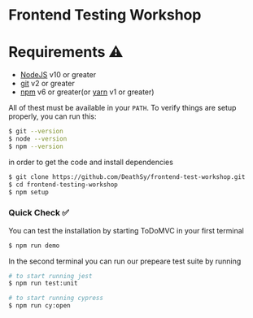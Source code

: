 # Frontend Testing Workshop

# Requirements ⚠️

- [NodeJS](https://nodejs.org) v10 or greater
- [git](https://git-scm.com) v2 or greater
- [npm](https://www.npmjs.com) v6 or greater(or [yarn](https://yarnpkg.com) v1 or greater)

All of thest must be available in your `PATH`. To verify things are setup properly, you can run this:

```sh
$ git --version
$ node --version
$ npm --version
```

in order to get the code and install dependencies

```sh
$ git clone https://github.com/DeathSy/frontend-test-workshop.git
$ cd frontend-testing-workshop
$ npm setup
```

### Quick Check ✅

You can test the installation by starting ToDoMVC in your first terminal

```sh
$ npm run demo
```

In the second terminal you can run our prepeare test suite by running

```sh
# to start running jest
$ npm run test:unit

# to start running cypress
$ npm run cy:open
```
